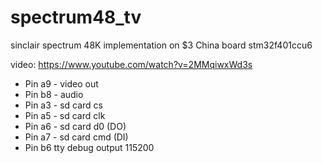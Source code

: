 # spectrum48_tv
sinclair spectrum 48K implementation on $3 China board stm32f401ccu6

video: https://www.youtube.com/watch?v=2MMqiwxWd3s

 * Pin  a9 - video out
 * Pin  b8 - audio
 * Pin  a3 - sd card cs
 * Pin  a5 - sd card clk
 * Pin  a6 - sd card d0 (DO)
 * Pin  a7 - sd card cmd (DI)
 * Pin  b6 tty debug output 115200
 

